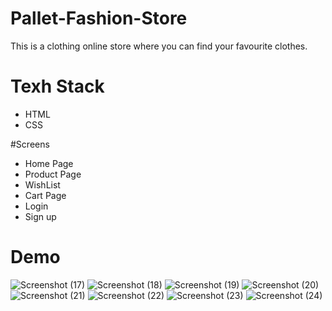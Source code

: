 # Pallet-Fashion-Store
This is a clothing online store where you can find your favourite clothes.

# Texh Stack
- HTML
- CSS

#Screens
- Home Page
- Product Page
- WishList
- Cart Page
- Login 
- Sign up 


# Demo
![Screenshot (17)](https://user-images.githubusercontent.com/66819239/154833180-8fe08628-9dac-45bd-9d63-d86f535795ad.png)
![Screenshot (18)](https://user-images.githubusercontent.com/66819239/154833182-29b7621e-b4d0-4ad2-ab61-1f5c23e03f11.png)
![Screenshot (19)](https://user-images.githubusercontent.com/66819239/154833183-6b34186a-d90b-442d-80f6-c8f5af583ba6.png)
![Screenshot (20)](https://user-images.githubusercontent.com/66819239/154833184-5e26cfb1-418c-4a77-8a94-feb4cc6967da.png)
![Screenshot (21)](https://user-images.githubusercontent.com/66819239/154833187-6c87b770-341a-4619-b9d7-cf8c61c6ad89.png)
![Screenshot (22)](https://user-images.githubusercontent.com/66819239/154833188-f4b23e02-dc94-4387-846e-f7c147e0ab34.png)
![Screenshot (23)](https://user-images.githubusercontent.com/66819239/154833189-a20a8134-651d-462e-8b6d-901c4ea6f0b5.png)
![Screenshot (24)](https://user-images.githubusercontent.com/66819239/154833191-1270e9d2-17eb-4720-8e8b-cf6eb45c1a42.png)
